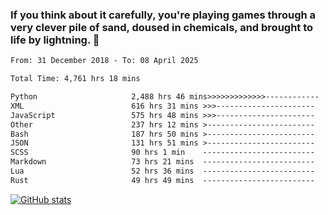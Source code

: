 ### If you think about it carefully, you're playing games through a very clever pile of sand, doused in chemicals, and brought to life by lightning.  👋


<!--START_SECTION:waka-->

```txt
From: 31 December 2018 - To: 08 April 2025

Total Time: 4,761 hrs 18 mins

Python                     2,488 hrs 46 mins>>>>>>>>>>>>>------------   52.28 %
XML                        616 hrs 31 mins >>>----------------------   12.95 %
JavaScript                 575 hrs 48 mins >>>----------------------   12.09 %
Other                      237 hrs 12 mins >------------------------   04.98 %
Bash                       187 hrs 50 mins >------------------------   03.95 %
JSON                       131 hrs 51 mins >------------------------   02.77 %
SCSS                       90 hrs 1 min    -------------------------   01.89 %
Markdown                   73 hrs 21 mins  -------------------------   01.54 %
Lua                        52 hrs 36 mins  -------------------------   01.10 %
Rust                       49 hrs 49 mins  -------------------------   01.05 %
```

<!--END_SECTION:waka-->

[![GitHub stats](https://github-readme-stats.vercel.app/api?username=XenophonLXH&show_icons=true&theme=dark)](https://github.com/anuraghazra/github-readme-stats)
